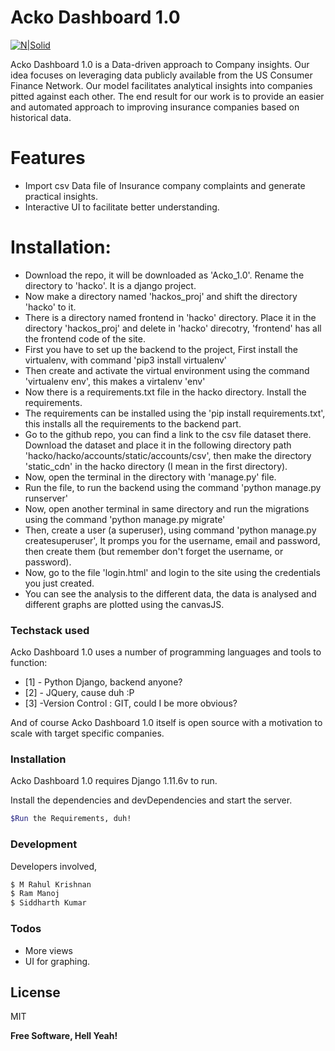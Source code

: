 # Acko Dashboard 1.0

[![N|Solid](https://cldup.com/dTxpPi9lDf.thumb.png)](https://nodesource.com/products/nsolid)

Acko Dashboard 1.0 is a Data-driven approach to Company insights. Our idea focuses on leveraging data publicly available from the US Consumer Finance Network. Our model facilitates analytical insights into companies pitted against each other. The end result for our work is to provide an easier and automated approach to improving insurance companies based on historical data.

# Features

- Import csv Data file of Insurance company complaints and generate practical insights.
- Interactive UI to facilitate better understanding.

# Installation:

- Download the repo, it will be downloaded as 'Acko_1.0'. Rename the directory to 'hacko'. It is a django project.
- Now make a directory named 'hackos_proj' and shift the directory 'hacko' to it.
- There is a directory named frontend in 'hacko' directory. Place it in the directory 'hackos_proj' and delete in 'hacko' direcotry, 'frontend' has all the frontend code of the site.
- First you have to set up the backend to the project, First install the virtualenv, with command 'pip3 install virtualenv'
- Then create and activate the virtual environment using the command 'virtualenv env', this makes a virtalenv 'env'
- Now there is a requirements.txt file in the hacko directory. Install the requirements.
- The requirements can be installed using the 'pip install requirements.txt', this installs all the requirements to the backend part.
- Go to the github repo, you can find a link to the csv file dataset there. Download the dataset and place it in the following directory path 'hacko/hacko/accounts/static/accounts/csv', then make the directory 'static_cdn' in the hacko directory (I mean in the first directory).
- Now, open the terminal in the directory with 'manage.py' file.
- Run the file, to run the backend using the command 'python manage.py runserver'
- Now, open another terminal in same directory and run the migrations using the command 'python manage.py migrate'
- Then, create a user (a superuser), using command 'python manage.py createsuperuser', It promps you for the username, email and password, then create them (but remember don't forget the username, or password).
- Now, go to the file 'login.html' and login to the site using the credentials you just created.
- You can see the analysis to the different data, the data is analysed and different graphs are plotted using the canvasJS.

### Techstack used

Acko Dashboard 1.0 uses a number of programming languages and tools to function:

- [1] - Python Django, backend anyone?
- [2] - JQuery, cause duh :P
- [3] -Version Control : GIT, could I be more obvious?

And of course Acko Dashboard 1.0 itself is open source with a motivation to scale with target specific companies.

### Installation

Acko Dashboard 1.0 requires Django 1.11.6v to run.

Install the dependencies and devDependencies and start the server.

```sh
$Run the Requirements, duh!
```

### Development

Developers involved,

```sh
$ M Rahul Krishnan
$ Ram Manoj
$ Siddharth Kumar
```

### Todos

- More views
- UI for graphing.

## License

MIT

**Free Software, Hell Yeah!**
